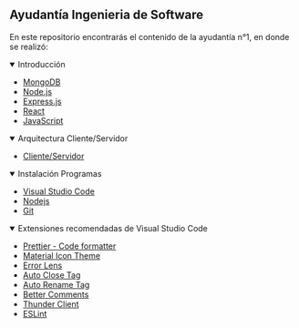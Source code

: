 ## Ayudantía Ingenieria de Software

En este repositorio encontrarás el contenido de la ayudantía n°1, en donde se realizó:

<details open>
<summary>Introducción</summary>

- [MongoDB](./Introduccion/MongoDB.md)
- [Node.js](./Introduccion/Nodejs.md)
- [Express.js](./Introduccion/Expressjs/Expressjs.md)
- [React](./Introduccion/React.md)
- [JavaScript](./Introduccion/JavaScript.md)

</details>

<details open>
<summary>Arquitectura Cliente/Servidor</summary>

- [Cliente/Servidor](./Cliente-Servidor/Cliente-Servidor.md)

</details>

<details open>
<summary>Instalación Programas</summary>

- [Visual Studio Code](./Instalacion%20Programas/Visual%20Studio%20Code.md)
- [Nodejs](./Instalacion%20Programas/Nodejs.md)
- [Git](./Instalacion%20Programas/Git.md)

</details>

<details open>
<summary>Extensiones recomendadas de Visual Studio Code</summary>

- [Prettier - Code formatter](./Extensiones%20recomendadas/Prettier%20-%20Code%20formatter.md)
- [Material Icon Theme](./Extensiones%20recomendadas/Material%20Icon%20Theme.md)
- [Error Lens](./Extensiones%20recomendadas/Error%20Lens.md)
- [Auto Close Tag](./Extensiones%20recomendadas/Auto%20Close%20Tag.md)
- [Auto Rename Tag](./Extensiones%20recomendadas/Auto%20Rename%20Tag.md)
- [Better Comments](./Extensiones%20recomendadas/Better%20Comments.md)
- [Thunder Client](./Extensiones%20recomendadas/Thunder%20Client.md)
- [ESLint](./Extensiones%20recomendadas/ESLint.md)

</details>